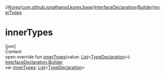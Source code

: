 //[Kores](../../../index.md)/[com.github.jonathanxd.kores.base](../../index.md)/[InterfaceDeclaration](../index.md)/[Builder](index.md)/[innerTypes](inner-types.md)



# innerTypes  
[jvm]  
Content  
open override fun [innerTypes](inner-types.md)(value: [List](https://kotlinlang.org/api/latest/jvm/stdlib/kotlin.collections/-list/index.html)<[TypeDeclaration](../../-type-declaration/index.md)>): [InterfaceDeclaration.Builder](index.md)  
var [innerTypes](inner-types.md): [List](https://kotlinlang.org/api/latest/jvm/stdlib/kotlin.collections/-list/index.html)<[TypeDeclaration](../../-type-declaration/index.md)>  



